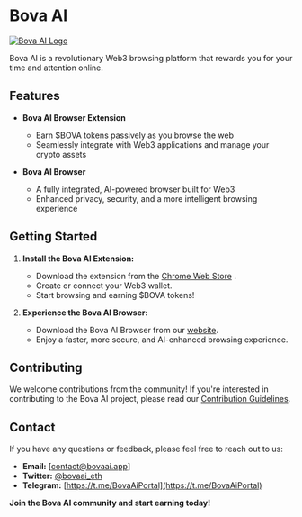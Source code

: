 # Bova AI

[![Bova AI Logo](https://docs.bovaai.app/~gitbook/image?url=https%3A%2F%2F3244712274-files.gitbook.io%2F%7E%2Ffiles%2Fv0%2Fb%2Fgitbook-x-prod.appspot.com%2Fo%2Fspaces%252F3EEs3B624TnxY85T1tID%252Fuploads%252F0ukij7jmMIASNKVcGnWn%252Flogowebsite.png%3Falt%3Dmedia%26token%3Df4af42f2-ab3d-43f3-82a4-96c8189e8a5a&width=400&dpr=2&quality=100&sign=5ab02b6f&sv=1)](https://bovaai.app/)

Bova AI is a revolutionary Web3 browsing platform that rewards you for your time and attention online.

## Features

*   **Bova AI Browser Extension** 
    *   Earn $BOVA tokens passively as you browse the web
    *   Seamlessly integrate with Web3 applications and manage your crypto assets

*   **Bova AI Browser** 
    *   A fully integrated, AI-powered browser built for Web3
    *   Enhanced privacy, security, and a more intelligent browsing experience

## Getting Started

1.  **Install the Bova AI Extension:**
    *   Download the extension from the [Chrome Web Store]( https://chromewebstore.google.com/detail/bovaai/liddhjnmllnikmnmcgcljoadldkablfh?hl=en ) .
    *   Create or connect your Web3 wallet.
    *   Start browsing and earning $BOVA tokens!

2.  **Experience the Bova AI Browser:**
    *   Download the Bova AI Browser from our [website]([https://bovaai.app/]).
    *   Enjoy a faster, more secure, and AI-enhanced browsing experience.

## Contributing

We welcome contributions from the community! If you're interested in contributing to the Bova AI project, please read our [Contribution Guidelines](CONTRIBUTING.md).

## Contact

If you have any questions or feedback, please feel free to reach out to us:

*   **Email:** [contact@bovaai.app]
*   **Twitter:** [@bovaai_eth](https://x.com/bovaai_eth)
*   **Telegram:** [https://t.me/BovaAiPortal](https://t.me/BovaAiPortal)

**Join the Bova AI community and start earning today!**
